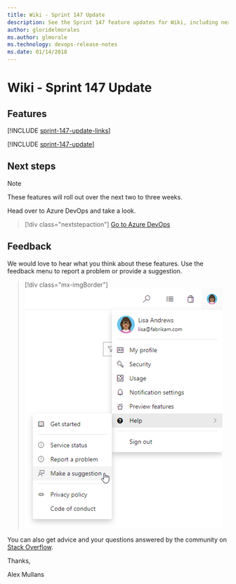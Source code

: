 ```yaml
---
title: Wiki - Sprint 147 Update
description: See the Sprint 147 feature updates for Wiki, including next steps.
author: gloridelmorales
ms.author: glmorale
ms.technology: devops-release-notes
ms.date: 01/14/2018
---
```


# Wiki - Sprint 147 Update

## Features

[!INCLUDE [sprint-147-update-links](../includes/wiki/sprint-147-update-links.md)]

[!INCLUDE [sprint-147-update](../includes/wiki/sprint-147-update.md)]

## Next steps

> [!NOTE]
> These features will roll out over the next two to three weeks.

Head over to Azure DevOps and take a look.

> [!div class="nextstepaction"]
> [Go to Azure DevOps](https://go.microsoft.com/fwlink/?LinkId=307137&campaign=o~msft~docs~product-vsts~release-notes)

## Feedback

We would love to hear what you think about these features. Use the feedback menu to report a problem or provide a suggestion.

> [!div class="mx-imgBorder"]
> ![Make a suggestion](../../media/help-make-a-suggestion.png)

You can also get advice and your questions answered by the community on [Stack Overflow](https://stackoverflow.com/questions/tagged/azure-devops).

Thanks,

Alex Mullans
